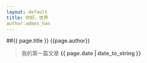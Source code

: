 ```yaml
---
layout: default
title: 你好，世界
author:admos_han
---
```

##{{ page.title }}
{{page.author}}
>我的第一篇文章
>**{{ page.date | date_to_string }}**